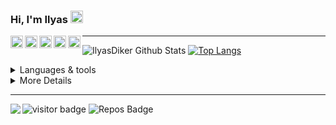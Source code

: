 ### Hi, I'm Ilyas <img src="https://media.giphy.com/media/hvRJCLFzcasrR4ia7z/giphy.gif" width="20px">

<a href="https://www.facebook.com/ilyas.Benhssine/">
  <img align="left" width="20px" src="https://img.icons8.com/fluent/48/000000/facebook-new.png" />
</a>
<a href="https://discord.gg/E9j7ne9">
  <img align="left" width="20px" src="https://img.icons8.com/fluent/48/000000/discord-logo.png"/>
</a>
<a href="https://www.instagram.com/ilyaslezwin/">
  <img align="left" width="20px" src="https://img.icons8.com/fluent/48/000000/instagram-new.png"/>
</a>
<a href="https://www.linkedin.com/in/ilyasbenhssine/">
  <img align="left" width="20px" src="https://img.icons8.com/fluent/48/000000/linkedin.png"/>
</a>
<a href="https://sourcerer.io/ilyasdiker">
  <img align="left" height="20px" src="https://user-images.githubusercontent.com/20287615/34189346-d426d4c2-e4ef-11e7-9da4-cc76a1ed111d.png"/>
</a>

--------------

![IlyasDiker Github Stats](https://github-readme-stats.vercel.app/api?username=IlyasDiker&show_icons=true&theme=default)
[![Top Langs](https://github-readme-stats.vercel.app/api/top-langs/?username=IlyasDiker&layout=compact)](https://github.com/IlyasDiker/IlyasDiker)

<details>
  <summary>Languages & tools</summary>
  <h3>Programming Language</h3>
  <a href="https://www.cprogramming.com/" target="_blank"> <img src="https://devicons.github.io/devicon/devicon.git/icons/c/c-original.svg" alt="c" width="40" height="40"/> </a> 
  <a href="https://www.java.com" target="_blank"> <img src="https://devicons.github.io/devicon/devicon.git/icons/java/java-original-wordmark.svg" alt="java" width="40" height="40"/> </a> 
  <a href="https://developer.mozilla.org/en-US/docs/Web/JavaScript" target="_blank"> <img src="https://devicons.github.io/devicon/devicon.git/icons/javascript/javascript-original.svg" alt="javascript" width="40" height="40"/> </a> 
  <a href="https://www.php.net" target="_blank"> <img src="https://devicons.github.io/devicon/devicon.git/icons/php/php-original.svg" alt="php" width="40" height="40"/> </a> 
  <a href="https://www.python.org" target="_blank"> <img src="https://devicons.github.io/devicon/devicon.git/icons/python/python-original.svg" alt="python" width="40" height="40"/> </a>
  <a href="https://www.lua.org/" target="_blank"> <img src="https://www.vectorlogo.zone/logos/lua/lua-official.svg" alt="python" width="40" height="40"/> </a>
  <a href="http://www.pascal-programming.info/index.php" target="_blank"> <img src="https://alefragnani.gallerycdn.vsassets.io/extensions/alefragnani/pascal/9.2.0/1601568276998/Microsoft.VisualStudio.Services.Icons.Default" alt="python" width="40" height="40"/> </a>
  <h3>Frontend Developement</h3>
  <a href="https://getbootstrap.com" target="_blank"> <img src="https://devicons.github.io/devicon/devicon.git/icons/bootstrap/bootstrap-plain.svg" alt="bootstrap" width="40" height="40"/> </a>
  <a href="https://www.w3schools.com/css/" target="_blank"> <img src="https://devicons.github.io/devicon/devicon.git/icons/css3/css3-original-wordmark.svg" alt="css3" width="40" height="40"/> </a>
  <a href="https://www.w3.org/html/" target="_blank"> <img src="https://devicons.github.io/devicon/devicon.git/icons/html5/html5-original-wordmark.svg" alt="html5" width="40" height="40"/> </a>
  <a href="https://sass-lang.com" target="_blank"> <img src="https://devicons.github.io/devicon/devicon.git/icons/sass/sass-original.svg" alt="sass" width="40" height="40"/> </a>
  <a href="http://lesscss.org/" target="_blank"> <img src="https://devicons.github.io/devicon/devicon.git/icons/less/less-plain-wordmark.svg" alt="less" width="40" height="40"/> </a>
  <a href="https://materializecss.com/" target="_blank"> <img src="https://raw.githubusercontent.com/prplx/svg-logos/5585531d45d294869c4eaab4d7cf2e9c167710a9/svg/materialize.svg" alt="materialize" width="40" height="40"/> </a>
  <a href="https://bulma.io/" target="_blank"> <img src="https://raw.githubusercontent.com/gilbarbara/logos/804dc257b59e144eaca5bc6ffd16949752c6f789/logos/bulma.svg" alt="bulma" width="40" height="40"/> </a>
  <a href="https://www.qt.io/" target="_blank"> <img src="https://upload.wikimedia.org/wikipedia/commons/0/0b/Qt_logo_2016.svg" alt="qt" width="40" height="40"/> </a>
  <a href="https://jquery.com/" target="_blank"> <img src="https://devicon.dev/devicon.git/icons/jquery/jquery-original-wordmark.svg" alt="qt" width="40" height="40"/> </a>
  <!--h3>Backend Development</h3>
  <a href="https://nodejs.org" target="_blank"> <img src="https://devicons.github.io/devicon/devicon.git/icons/nodejs/nodejs-original-wordmark.svg" alt="nodejs" width="40" height="40"/> </a-->
  <h3>DataBase</h3>
    <a href="https://www.mysql.com/" target="_blank"> <img src="https://devicons.github.io/devicon/devicon.git/icons/mysql/mysql-original-wordmark.svg" alt="mysql" width="40" height="40"/> </a>
    <a href="https://www.postgresql.org" target="_blank"> <img src="https://devicons.github.io/devicon/devicon.git/icons/postgresql/postgresql-original-wordmark.svg" alt="postgresql" width="40" height="40"/> </a>
  <a href="https://www.oracle.com/" target="_blank"> <img src="https://devicons.github.io/devicon/devicon.git/icons/oracle/oracle-original.svg" alt="oracle" width="40" height="40"/> </a>
  <a href="https://mariadb.org/" target="_blank"> <img src="https://www.vectorlogo.zone/logos/mariadb/mariadb-icon.svg" alt="mariadb" width="40" height="40"/> </a>
  <a href="https://www.sqlite.org/" target="_blank"> <img src="https://www.vectorlogo.zone/logos/sqlite/sqlite-icon.svg" alt="sqlite" width="40" height="40"/> </a>
  <a href="https://www.mongodb.com/" target="_blank"> <img src="https://devicon.dev/devicon.git/icons/mongodb/mongodb-original-wordmark.svg" alt="mongodb" width="40" height="40"/> </a>
  <h3>Data Visualization</h3>
  <a href="https://www.chartjs.org" target="_blank"> <img src="https://www.chartjs.org/media/logo-title.svg" alt="chartjs" width="40" height="40"/> </a>
  <a href="https://datatables.net/" target="_blank"> <img src="https://upload.wikimedia.org/wikipedia/commons/a/a4/Datatables_logo_square.png" alt="datatable" width="40" height="40"/> </a>
  <h3>Devops</h3>
  <a href="https://www.gnu.org/software/bash/" target="_blank"> <img src="https://www.vectorlogo.zone/logos/gnu_bash/gnu_bash-icon.svg" alt="bash" width="40" height="40"/> </a>
  <h3>Framework</h3>
  <a href="https://laravel.com/" target="_blank"> <img src="https://devicons.github.io/devicon/devicon.git/icons/laravel/laravel-plain-wordmark.svg" alt="laravel" width="40" height="40"/> </a> 
  <a href="https://www.djangoproject.com/" target="_blank"> <img src="https://devicon.dev/devicon.git/icons/django/django-original.svg" alt="django" width="40" height="40"/> </a> 
  <a href="https://moodle.org/" target="_blank"> <img src="https://devicon.dev/devicon.git/icons/moodle/moodle-original.svg" alt="moodle" width="40" height="40"/> </a> 
  <h3>Software</h3>
  <a href="https://www.photoshop.com/en" target="_blank"> <img src="https://cdn.worldvectorlogo.com/logos/photoshop-cc.svg" alt="photoshop" width="40" height="40"/> </a>
  <a href="https://www.adobe.com/products/xd.html" target="_blank"> <img src="https://cdn.worldvectorlogo.com/logos/adobe-xd.svg" alt="xd" width="40" height="40"/> </a>
  <a href="https://www.vegascreativesoftware.com/us/vegas-pro/" target="_blank"> <img src="https://upload.wikimedia.org/wikipedia/commons/thumb/3/39/Vegas_Pro_15.0.png/600px-Vegas_Pro_15.0.png" alt="vegaspro" width="40" height="40"/> </a> 
  <a href="https://www.figma.com/" target="_blank"> <img src="https://www.vectorlogo.zone/logos/figma/figma-icon.svg" alt="figma" width="40" height="40"/> </a>
  <a href="https://netbeans.org/" target="_blank"> <img src="https://upload.wikimedia.org/wikipedia/commons/thumb/9/98/Apache_NetBeans_Logo.svg/666px-Apache_NetBeans_Logo.svg.png" alt="netbeans" height="40"/> </a>
  <a href="https://code.visualstudio.com/" target="_blank"> <img src="https://cdn.worldvectorlogo.com/logos/visual-studio-code.svg" alt="vscode" width="40" height="40"/> </a>
  <a href="https://www.office.com/" target="_blank"> <img src="https://upload.wikimedia.org/wikipedia/commons/a/a3/Microsoft_Office_logo.png" alt="office" height="40"/> </a>
  <h3>Other</h3>
  <a href="https://www.arduino.cc/" target="_blank"> <img src="https://cdn.worldvectorlogo.com/logos/arduino-1.svg" alt="arduino" width="40" height="40"/> </a> 
  <a href="https://git-scm.com/" target="_blank"> <img src="https://www.vectorlogo.zone/logos/git-scm/git-scm-icon.svg" alt="git" width="40" height="40"/> </a>
  <a href="https://www.microsoft.com/en-us/windows-server" target="_blank"> <img src="https://cdn.worldvectorlogo.com/logos/windows-server-2.svg" alt="Windows Server" width="40" height="40"/> </a>
  <a href="https://www.linux.org/" target="_blank"> <img src="https://devicons.github.io/devicon/devicon.git/icons/linux/linux-original.svg" alt="linux" width="40" height="40"/> </a>
  <a href="https://www.debian.org/" target="_blank"> <img src="https://devicon.dev/devicon.git/icons/debian/debian-original-wordmark.svg" alt="debian" width="40" height="40"/> </a> 
  <a href="https://ubuntu.com/" target="_blank"> <img src="https://devicon.dev/devicon.git/icons/ubuntu/ubuntu-plain-wordmark.svg" alt="ubuntu" width="40" height="40"/> </a>
</details>

<details>
<summary>More Details</summary>
<h3>Human Benchmark</h3>
  <ul>
    <li>IQ : <b>150-160 point</b></li>
    <li>Reaction time (expected) :  <b>59 ms</b></li>
    <li>Reaction time (non-expected):  <b>152 ms</b></li>
    <li>Highest Audible Frequency:  <b>21080 Hz</b></li>
  </ul>
<h3>My Values</h3>
  <ul>
    <li>🧠 Reason</li>
    <li>🗽 Liberty</li>
    <li>⚖️ Equality</li>
    <li>☮️ Peace</li>
  </ul>
<h3>Get in Touch</h3>
  <ul>
    <li>Portfolio : <a href="https://ilyasdiker.github.io/">ilyasdiker.github.io</a></li>
  </ul>
 
</details>

--------------

<img align="left" src="https://img.shields.io/badge/Open%20Source-%E2%9D%A4-lightgrey"> <img src="https://visitor-badge.glitch.me/badge?page_id=ilyasdiker.visitor-badge" alt="visitor badge"/> ![Repos Badge](https://badges.pufler.dev/repos/ilyasdiker)
